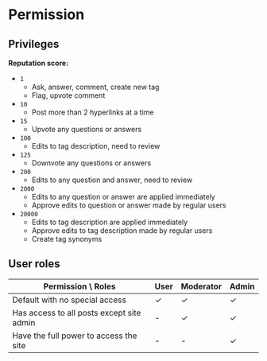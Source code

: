 # Permission

## Privileges

**Reputation score:**  

- `1`
  - Ask, answer, comment, create new tag  
  - Flag, upvote comment  
- `10`  
  - Post more than 2 hyperlinks at a time  
- `15`  
  - Upvote any questions or answers  
- `100`  
  - Edits to tag description, need to review  
- `125`  
  - Downvote any questions or answers  
- `200`  
  - Edits to any question and answer, need to review  
- `2000`  
  - Edits to any question or answer are applied immediately  
  - Approve edits to question or answer made by regular users  
- `20000`  
  - Edits to tag description are applied immediately  
  - Approve edits to tag description made by regular users  
  - Create tag synonyms  

## User roles

| Permission \ Roles | User | Moderator | Admin |
|---|---|---|---|
| Default with no special access | ✓ | ✓ | ✓ |
| Has access to all posts except site admin | - | ✓ | ✓ |
| Have the full power to access the site | - | - | ✓ |
